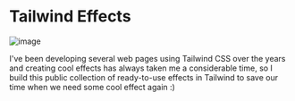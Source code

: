 # Tailwind Effects

![image](https://github.com/refusado/tailwind-effects/assets/89546855/4d92b5f2-b1cf-4a2d-b774-217d1517db9e)

I've been developing several web pages using Tailwind CSS over the years and creating cool effects has always taken me a considerable time, so I build this public collection of ready-to-use effects in Tailwind to save our time when we need some cool effect again :)